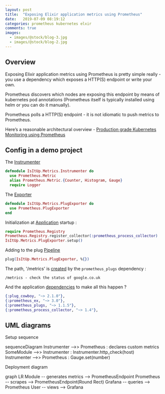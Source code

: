 ```yaml
---
layout: post
title:  "Exposing Elixir application metrics using Prometheus"
date:   2019-07-09 08:19:12
categories: prometheus kubernetes elxir
comments: true
images:
  - images/@stock/blog-3.jpg
  - images/@stock/blog-2.jpg
---
```


## Overview

Exposing Elixir application metrics using Prometheus is pretty simple really - you use a dependency which exposes a HTTP(S) endpoint or write your own. 

Prometheus discovers which nodes are exposing this endpoint by means of kubernetes pod annotations (Prometheus itself is typically installed using helm or you can do it manually).

Prometheus polls a HTTP(S) endpoint - it is not idiomatic to push metrics to Prometheus.

Here’s a reasonable architectural overview - [Production grade Kubernetes Monitoring using Prometheus](https://medium.com/faun/production-grade-kubernetes-monitoring-using-prometheus-78144b835b60)

## Config in a demo project

The [Instrumenter](https://github.com/binarytemple/is_it_up/blob/master/lib/is_it_up/metrics/instrumenter.ex) 

```elixir
defmodule IsItUp.Metrics.Instrumenter do
  use Prometheus.Metric
  alias Prometheus.Metric.{Counter, Histogram, Gauge}
  require Logger
```

The [Exporter](https://github.com/binarytemple/is_it_up/blob/master/lib/is_it_up/metrics/exporter.ex)

```elixir
defmodule IsItUp.Metrics.PlugExporter do
  use Prometheus.PlugExporter
end
```

Initialization at [Application](https://github.com/binarytemple/is_it_up/blob/b29820b09fb4d3fda83ec4cd936bbf554f108372/lib/is_it_up/app.ex#L9-L12) startup :

```elixir
require Prometheus.Registry
Prometheus.Registry.register_collector(:prometheus_process_collector)
IsItUp.Metrics.PlugExporter.setup()
```

Adding to the plug [Pipeline](https://github.com/binarytemple/is_it_up/blob/b29820b09fb4d3fda83ec4cd936bbf554f108372/lib/is_it_up/plug/pipeline.ex#L8) 

```elixir
plug(IsItUp.Metrics.PlugExporter, %{})
```

The path, '/metrics' is [created](https://github.com/binarytemple/is_it_up/blob/b29820b09fb4d3fda83ec4cd936bbf554f108372/lib/is_it_up/plug/root.ex#L17) by the `prometheus_plugs` dependency :

```shell
/metrics - check the status of google.co.uk
```

And the application [dependencies](https://github.com/binarytemple/is_it_up/blob/b29820b09fb4d3fda83ec4cd936bbf554f108372/mix.exs#L47-L50) to make all this happen ? 

```elixir
{:plug_cowboy, "~> 2.1.0"},
{:prometheus_ex, "~> 3.0"},
{:prometheus_plugs, "~> 1.1.5"},
{:prometheus_process_collector, "~> 1.4"},
```

## UML diagrams

Setup sequence

<div class="mermaid">
    sequenceDiagram
    Instrumenter -->> Prometheus : declares custom metrics
    SomeModule   -->> Instrumenter : Instrumenter.http_check(host)
    Instrumenter -->> Prometheus : Gauge.set(number)
</div>

Deployment diagram

<div class="mermaid">
    graph LR
    Module -- generates metrics --> PrometheusEndpoint
    Prometheus -- scrapes --> PrometheusEndpoint(Round Rect)
    Grafana -- queries --> Prometheus
    User -- views --> Grafana
</div>

